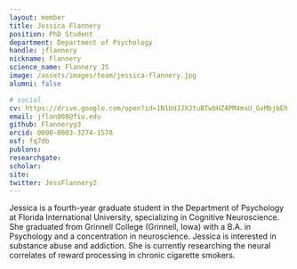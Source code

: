 ```yaml
---
layout: member
title: Jessica Flannery
position: PhD Student
department: Department of Psychology
handle: jflannery
nickname: Flannery
science_name: Flannery JS
image: /assets/images/team/jessica-flannery.jpg
alumni: false

# social
cv: https://drive.google.com/open?id=1N1UdJJXJtuBTwbHZ4PM4msU_GvMbjbEh
email: jflan008@fiu.edu
github: Flanneryg3
orcid: 0000-0003-3274-1578
osf: fq7db
publons:
researchgate:
scholar:
site:
twitter: JessFlannery2
---
```


Jessica is a fourth-year graduate student in the Department of Psychology at Florida International University, specializing in Cognitive Neuroscience. She graduated from Grinnell College (Grinnell, Iowa) with a B.A. in Psychology and a concentration in neuroscience. Jessica is interested in substance abuse and addiction. She is currently researching the neural correlates of reward processing in chronic cigarette smokers.
